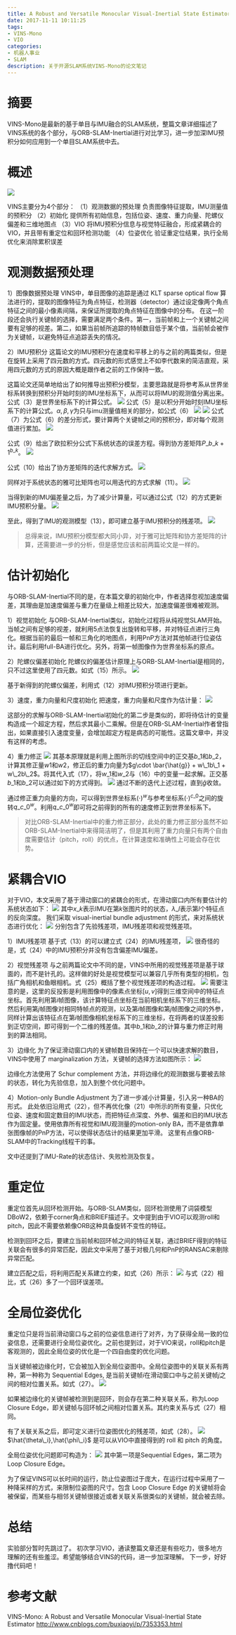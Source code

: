 ```yaml
---
title: A Robust and Versatile Monocular Visual-Inertial State Estimator 论文笔记
date: 2017-11-11 10:11:25
tags:
- VINS-Mono
- VIO
categories:
- 机器人事业
- SLAM
description: 关于开源SLAM系统VINS-Mono的论文笔记
---
```

<!-- more -->

# 摘要
VINS-Mono是最新的基于单目与IMU融合的SLAM系统，整篇文章详细描述了VINS系统的各个部分，与ORB-SLAM-Inertial进行对比学习，进一步加深IMU预积分如何应用到一个单目SLAM系统中去。

# 概述
![](1.png)

VINS主要分为4个部分：
（1）观测数据的预处理
负责图像特征提取，IMU测量值的预积分
（2）初始化
提供所有初始信息，包括位姿、速度、重力向量、陀螺仪偏差和三维地图点
（3）VIO
将IMU预积分信息与视觉特征融合，形成紧耦合的VIO，并且带有重定位和回环检测功能
（4）位姿优化
验证重定位结果，执行全局优化来消除累积误差


# 观测数据预处理

1）图像数据预处理
VINS中，单目图像的追踪是通过 KLT sparse optical flow 算法进行的，提取的图像特征为角点特征，检测器（detector）通过设定像两个角点特征之间的最小像素间隔，来保证所提取的角点特征在图像中的分布。
在这一阶段还会执行关键帧的选择，需要满足两个条件。第一，当前帧和上一个关键帧之间要有足够的视差。第二，如果当前帧所追踪的特帧数目低于某个值，当前帧会被作为关键帧，以避免特征点追踪丢失的情况。

2）IMU预积分
这篇论文的IMU预积分在速度和平移上的与之前的两篇类似，但是在旋转上采用了四元数的方式。四元数的形式感觉上不如李代数来的简洁直观，采用四元数的方式的原因大概是跟作者之前的工作保持一致。

这篇论文还简单地给出了如何推导出预积分模型，主要思路就是将参考系从世界坐标系转换到预积分开始时刻的IMU坐标系下，从而可以将IMU的观测值分离出来。
公式（3）是世界坐标系下的计算公式。
![](2.png)
公式（5）是以积分开始时刻IMU坐标系下的计算公式。$\alpha,\beta,\gamma$为只与imu测量值相关的部分，如公式（6）
![](3.png)
![](4.png)
公式（7）为公式（6）的差分形式，要计算两个关键帧之间的预积分，即对每个观测值进行累加。
![](5.png)

公式（9）给出了欧拉积分公式下系统状态的误差方程。得到协方差矩阵$P\_{b\_{k+1}}^{b\_k}$。
![](6.png)

公式（10）给出了协方差矩阵的迭代求解方式。
![](7.png)


同样对于系统状态的雅可比矩阵也可以用迭代的方式求解（11）。
![](8.png)

当得到新的IMU偏差量之后，为了减少计算量，可以通过公式（12）的方式更新IMU预积分量。
![](9.png)

至此，得到了IMU的观测模型（13），即可建立基于IMU预积分的残差项。
![](10.png)

>总得来说，IMU预积分模型都大同小异，对于雅可比矩阵和协方差矩阵的计算，还需要进一步的分析，但是感觉应该和前两篇论文是一样的。


# 估计初始化
与ORB-SLAM-Inertial不同的是，在本篇文章的初始化中，作者选择忽视加速度偏差，其理由是加速度偏差与重力在量级上相差比较大，加速度偏差很难被观测。

1）视觉初始化
与ORB-SLAM-Inertial类似，初始化过程将从纯视觉SLAM开始。当帧之间有足够的视差，就利用5点法恢复出旋转和平移，并对特征点进行三角化。根据当前的最后一帧和三角化的地图点，利用PnP方法对其他帧进行位姿估计。最后利用full-BA进行优化。另外，将第一帧图像作为世界坐标系的原点。

2）陀螺仪偏差初始化
陀螺仪的偏差估计原理上与ORB-SLAM-Inertial是相同的，只不过这里使用了四元数。如式（15）所示。
![](11.png)

基于新得到的陀螺仪偏差，利用式（12）对IMU预积分项进行更新。

3）速度，重力向量和尺度初始化
把速度，重力向量和尺度作为估计量：
![](12.png)

这部分的求解与ORB-SLAM-Inertial初始化的第二步是类似的，即将待估计的变量构造成一个超定方程，然后求其最小二乘解。但是在ORB-SLAM-Inertial作者曾指出，如果直接引入速度变量，会增加超定方程是病态的可能性。这篇文章中，并没有这样的考虑。

4）重力修正
![](16.png)
其基本原理就是利用上图所示的切线空间中的正交基$b\_1$和$b\_2$，计算其修正量$w1$和$w2$，修正后的重力向量为$g\cdot \bar{\hat{g}} + w\_1b\_1 + w\_2b\_2$。将其代入式（17），将$w\_1$和$w\_2$与（16）中的变量一起求解。正交基$b\_1$和$b\_2$可以通过如下的方式得到。
![](17.png)
通过不断的迭代上述过程，直到$\hat{g}$收敛。

通过修正重力向量的方向，可以得到世界坐标系$(\cdot)^w$与参考坐标系$(\cdot)^{c\_0}$之间的旋转$q\_{c\_0}^w$。利用$q\_{c\_0}^w$即可将之前得到的所有的速度修正到世界坐标系下。

> 对比ORB-SLAM-Inertial中的重力修正部分，此处的重力修正部分虽然不如ORB-SLAM-Inertial中来得简洁明了，但是其利用了重力向量只有两个自由度需要估计（pitch，roll）的优点，在计算速度和准确性上可能会存在优势。


# 紧耦合VIO
对于VIO，本文采用了基于滑动窗口的紧耦合的形式，在滑动窗口内所有要估计的系统状态如下：
![](13.png)
其中$x\_k$表示IMU在第$k$张图片时的状态，$\lambda\_l$表示第$l$个特征点的反向深度。
我们采取 visual-inertial bundle adjustment 的形式，来对系统状态进行优化：
![](14.png)
分别包含了先验残差项，IMU残差项和视觉残差项。

1）IMU残差项
基于式（13）的可以建立式（24）的IMU残差项，
![](15.png)
很奇怪的是，式（24）中的IMU预积分并没有包含偏差IMU偏差。

2）视觉残差项
与之前两篇论文中不同的是，VINS中所用的视觉残差项是基于球面的，而不是针孔的。这样做的好处是视觉模型可以兼容几乎所有类型的相机，包括广角相机和鱼眼相机。式（25）概括了整个视觉残差项的构造过程。
![](18.png)
需要注意的是，这里的反投影是利用图像中的像素点坐标$[u,v]$得到三维空间中的特征点坐标。首先利用第$i$帧图像，该计算特征点坐标在当前相机坐标系下的三维坐标。然后利用第$j$帧图像对相同特帧点的观测，以及第$i$帧图像和第$j$帧图像之间的外参，同样计算出该特征点在第$i$帧图像相机坐标系下的三维坐标，在将两者的误差投影到正切空间，即可得到一个二维的残差值。其中$b\_1$和$b\_2$的计算与重力修正时用到的算法相同。

3）边缘化
为了保证滑动窗口内的关键帧数目保持在一个可以快速求解的数目，VINS中使用了 marginalization 方法，关键帧的选择方法如图所示：
![](19.png)

边缘化方法使用了 Schur complement 方法，并将边缘化的观测数据与要被去除的状态，转化为先验信息，加入到整个优化问题中。

4）Motion-only Bundle Adjustment
为了进一步减小计算量，引入另一种BA的形式。
此处依旧沿用式（22），但不再优化像（21）中所示的所有变量，只优化位姿、速度和固定数目的IMU状态，而把特征点深度、外参、偏差和旧的IMU状态作为固定量。使用依靠所有视觉和IMU观测量的motion-only BA，而不是依靠单张图像帧的PnP方法，可以使得状态估计的结果更加平滑。
这里有点像ORB-SLAM中的Tracking线程干的事。

文中还提到了IMU-Rate的状态估计、失败检测及恢复。

# 重定位
重定位首先从回环检测开始。与ORB-SLAM类似，回环检测使用了词袋模型DBoW2，依赖于corner角点和BRIEF描述子。文中提到由于VIO可以观测roll和pitch，因此不需要依赖像ORB这种具备旋转不变性的特征。

检测到回环之后，要建立当前帧和回环帧之间的特征关联，通过BRIEF得到的特征关联会有很多的异常匹配，因此文中采用了基于对极几何和PnP的RANSAC来剔除异常匹配。

建立匹配之后，将利用匹配关系建立约束，如式（26）所示：
![](20.png)
与式（22）相比，式（26）多了一个回环误差项。

# 全局位姿优化
重定位只是将当前滑动窗口与之前的位姿信息进行了对齐，为了获得全局一致的位姿信息，还需要进行全局位姿优化。之前也提到过，对于VIO来说，roll和pitch是客观测的，因此全局位姿的优化是一个四自由度的优化问题。

当关键帧被边缘化时，它会被加入到全局位姿图中。全局位姿图中的关联关系有两种，第一种称为 Sequential Edges, 是当前关键帧$i$在滑动窗口中与之前关键帧$j$之间的相对位置关系。如式（27）。
![](21.png)

如果被边缘化的关键帧被检测到是回环，则会存在第二种关联关系，称为Loop Closure Edge，即关键帧与回环帧之间相对位置关系。其约束关系与式（27）相同。

有了关联关系之后，即可定义进行位姿图优化的残差项，如式（28）。
![](22.png)
$\hat{\theta\_i},\hat{\phi\_i}$ 是可以从VIO中直接得到的 roll 和 pitch 的角度。

全局位姿优化问题即可构造为：
![](23.png)
其中第一项是Sequential Edges，第二项为Loop Closure Edge。

为了保证VINS可以长时间的运行，防止位姿图过于庞大，在运行过程中采用了一种降采样的方式，来限制位姿图的尺寸。包含 Loop Closure Edge 的关键帧将会被保留，而某些与相邻关键帧很接近或者关联关系很类似的关键帧，就会被去除。


# 总结
实验部分暂时先跳过了。
初次学习VIO，通读整篇文章还是有些吃力，很多地方理解的还有些羞涩。希望能够结合VINS的代码，进一步加深理解。
下一步，好好撸代码吧！


# 参考文献
VINS-Mono: A Robust and Versatile Monocular Visual-Inertial State Estimator
http://www.cnblogs.com/buxiaoyi/p/7353353.html













